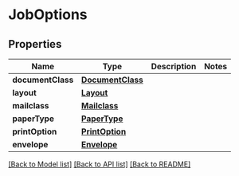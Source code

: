 # JobOptions

## Properties
Name | Type | Description | Notes
------------ | ------------- | ------------- | -------------
**documentClass** | [**DocumentClass**](DocumentClass.md) |  | 
**layout** | [**Layout**](Layout.md) |  | 
**mailclass** | [**Mailclass**](Mailclass.md) |  | 
**paperType** | [**PaperType**](PaperType.md) |  | 
**printOption** | [**PrintOption**](PrintOption.md) |  | 
**envelope** | [**Envelope**](Envelope.md) |  | 

[[Back to Model list]](../README.md#documentation-for-models) [[Back to API list]](../README.md#documentation-for-api-endpoints) [[Back to README]](../README.md)


